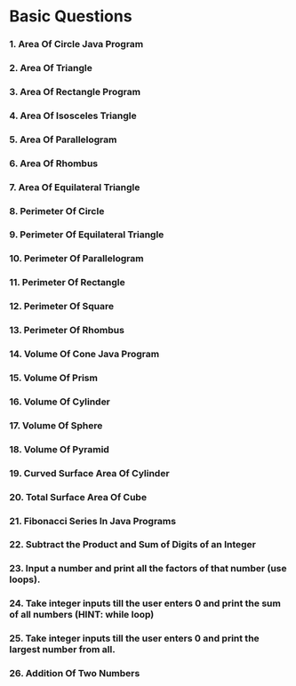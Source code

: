 # Basic Questions

### 1. Area Of Circle Java Program

### 2. Area Of Triangle

### 3. Area Of Rectangle Program

### 4. Area Of Isosceles Triangle

### 5. Area Of Parallelogram

### 6. Area Of Rhombus

### 7. Area Of Equilateral Triangle

### 8. Perimeter Of Circle

### 9. Perimeter Of Equilateral Triangle

### 10. Perimeter Of Parallelogram

### 11. Perimeter Of Rectangle

### 12. Perimeter Of Square

### 13. Perimeter Of Rhombus

### 14. Volume Of Cone Java Program

### 15. Volume Of Prism

### 16. Volume Of Cylinder

### 17. Volume Of Sphere

### 18. Volume Of Pyramid

### 19. Curved Surface Area Of Cylinder

### 20. Total Surface Area Of Cube

### 21. Fibonacci Series In Java Programs

### 22. Subtract the Product and Sum of Digits of an Integer

### 23. Input a number and print all the factors of that number (use loops).

### 24. Take integer inputs till the user enters 0 and print the sum of all numbers (HINT: while loop)

### 25. Take integer inputs till the user enters 0 and print the largest number from all.

### 26. Addition Of Two Numbers
